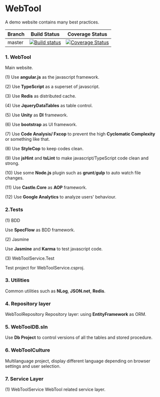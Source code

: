 WebTool
=======

A demo website contains many best practices.

Branch  | Build Status | Coverage Status|
-------- | :------------: | :------------: |
master | [![Build status](https://ci.appveyor.com/api/projects/status/8mk3pyahcejbfduv/branch/master?svg=true)](https://ci.appveyor.com/project/gqy117/webtool/branch/master) | [![Coverage Status](https://coveralls.io/repos/github/gqy117/WebTool/badge.svg?branch=master)](https://coveralls.io/github/gqy117/WebTool?branch=master) |

### 1. WebTool
Main website.

(1) Use **angular.js** as the javascript framework.

(2) Use **TypeScript** as a superset of javascript.

(3) Use **Redis** as distributed cache.

(4) Use **JqueryDataTables** as table control.

(5) Use **Unity** as **DI** framework.

(6) Use **bootstrap** as UI framework.

(7) Use **Code Analysis/ Fxcop** to prevent the high **Cyclomatic Complexity** or something like that.

(8) Use **StyleCop** to keep codes clean.

(9) Use **jsHint** and **tsLint** to make javascript/TypeScript code clean and strong.

(10) Use some **Node.js** plugin such as **grunt**/**gulp** to auto watch file changes.

(11) Use **Castle.Core** as **AOP** framework.

(12) Use **Google Analytics** to analyze users' behaviour.

### 2.Tests
(1) BDD

Use **SpecFlow** as BDD framework.

(2) Jasmine

Use **Jasmine** and **Karma** to test javascript code.

(3) WebToolService.Test

Test project for WebToolService.csproj.

### 3. Utilities
Common utilities such as **NLog**, **JSON.net**, **Redis**.

### 4. Repository layer
WebToolRepository
Repository layer: using **EntityFramework** as ORM.

### 5. WebToolDB.sln
Use **Db Project** to control versions of all the tables and stored procedure.

### 6. WebToolCulture
Multilanguage project, display different language depending on browser settings and user selection.

### 7. Service Layer
(1) WebToolService
WebTool related service layer.

